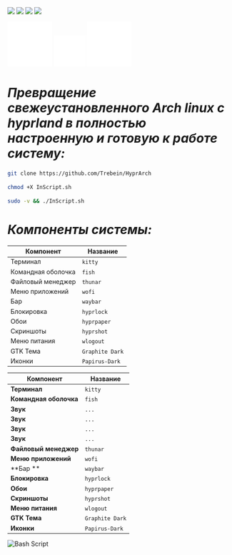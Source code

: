 ![](https://komarev.com/ghpvc/?username=trebein)
![](https://img.shields.io/github/last-commit/trebein/HyprArch)
![](https://img.shields.io/github/repo-size/trebein/HyprArch)
![](https://img.shields.io/github/languages/top/trebein/HyprArch)

<img 
  src="https://raw.githubusercontent.com/Trebein/HyprArch/main/assets/archlinux.svg" 
  width="100" 
/>
<img 
  src="https://raw.githubusercontent.com/Trebein/HyprArch/main/assets/plus.svg" 
  width="70" 
/>
<img 
  src="https://raw.githubusercontent.com/Trebein/HyprArch/main/assets/hyprland.svg" 
  width="100" 
/>

# *Превращение свежеустановленного Arch linux с hyprland в полностью настроенную и готовую к работе систему:*

```BASH
git clone https://github.com/Trebein/HyprArch
```
```BASH
chmod +X InScript.sh
```
```BASH
sudo -v && ./InScript.sh
```

# *Компоненты системы:*

| Компонент          | Название           |
|--------------------|--------------------|
| Терминал          | `kitty`            |
| Командная оболочка | `fish`             |
| Файловый менеджер  | `thunar`           |
| Меню приложений    | `wofi`             |
| Бар                | `waybar`           |
| Блокировка         | `hyprlock`         |
| Обои              | `hyprpaper`        |
| Скриншоты         | `hyprshot`         |
| Меню питания       | `wlogout`          |
| GTK Тема            | `Graphite Dark` |
| Иконки            | `Papirus-Dark`     |

| Компонент          | Название           |
|--------------------|--------------------|
| **Терминал**          | `kitty`            |
| **Командная оболочка** | `fish`             |
| **Звук** | `...`             |
| **Звук** | `...`             |
| **Звук** | `...`             |
| **Звук** | `...`             |
| **Файловый менеджер**  | `thunar`           |
| **Меню приложений**    | `wofi`             |
| **Бар **               | `waybar`           |
| **Блокировка**         | `hyprlock`         |
| **Обои**              | `hyprpaper`        |
| **Скриншоты**         | `hyprshot`         |
| **Меню питания**       | `wlogout`          |
| **GTK Тема**            | `Graphite Dark` |
| **Иконки**            | `Papirus-Dark`     |




![Bash Script](https://img.shields.io/badge/bash_script-%23121011.svg?style=for-the-badge&logo=gnu-bash&logoColor=white)
